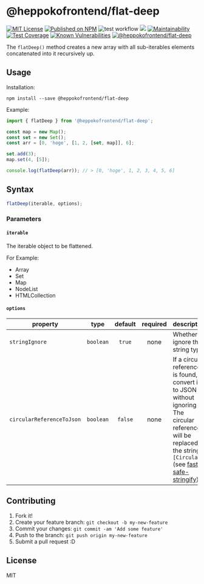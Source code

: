 # @heppokofrontend/flat-deep

[![MIT License](http://img.shields.io/badge/license-MIT-blue.svg?style=flat)](LICENSE) [![Published on NPM](https://img.shields.io/npm/v/@heppokofrontend/flat-deep.svg)](https://www.npmjs.com/package/@heppokofrontend/flat-deep) ![test workflow](https://github.com/heppokofrontend/flat-deep/actions/workflows/ci.yml/badge.svg)
[![](https://data.jsdelivr.com/v1/package/npm/@heppokofrontend/flat-deep/badge)](https://www.jsdelivr.com/package/npm/@heppokofrontend/flat-deep) [![Maintainability](https://api.codeclimate.com/v1/badges/bacf4dcc44135e8ef5ec/maintainability)](https://codeclimate.com/github/heppokofrontend/flat-deep/maintainability) [![Test Coverage](https://api.codeclimate.com/v1/badges/bacf4dcc44135e8ef5ec/test_coverage)](https://codeclimate.com/github/heppokofrontend/flat-deep/test_coverage) [![Known Vulnerabilities](https://snyk.io/test/npm/@heppokofrontend/flat-deep/badge.svg)](https://snyk.io/test/npm/@heppokofrontend/flat-deep)
[![@heppokofrontend/flat-deep](https://snyk.io/advisor/npm-package/@heppokofrontend/flat-deep/badge.svg)](https://snyk.io/advisor/npm-package/@heppokofrontend/flat-deep)

The `flatDeep()` method creates a new array with all sub-iterables elements concatenated into it recursively up.

## Usage

Installation:

```shell
npm install --save @heppokofrontend/flat-deep
```

Example:

```javascript
import { flatDeep } from '@heppokofrontend/flat-deep';

const map = new Map();
const set = new Set();
const arr = [0, 'hoge', [1, 2, [set, map]], 6];

set.add(3);
map.set(4, [5]);

console.log(flatDeep(arr)); // > [0, 'hoge', 1, 2, 3, 4, 5, 6]
```

## Syntax

```ts
flatDeep(iterable, options);
```

### Parameters

#### `iterable`

The iterable object to be flattened.

For Example:

- Array
- Set
- Map
- NodeList
- HTMLCollection

#### `options`

| property                  |   type    | default | required | description                                                                                                                                                                                                                  |
| ------------------------- | :-------: | :-----: | :------: | ---------------------------------------------------------------------------------------------------------------------------------------------------------------------------------------------------------------------------- |
| `stringIgnore`            | `boolean` | `true`  |   none   | Whether to ignore the string type.                                                                                                                                                                                           |
| `circularReferenceToJson` | `boolean` | `false` |   none   | If a circular reference is found, convert it to JSON without ignoring it. The circular reference will be replaced by the string `[Circular]` (see [fast-safe-stringify](https://www.npmjs.com/package/fast-safe-stringify)). |

## Contributing

1. Fork it!
2. Create your feature branch: `git checkout -b my-new-feature`
3. Commit your changes: `git commit -am 'Add some feature'`
4. Push to the branch: `git push origin my-new-feature`
5. Submit a pull request :D

## License

MIT
